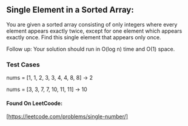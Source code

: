 ## Single Element in a Sorted Array:

You are given a sorted array consisting of only integers where every element appears exactly twice, except for one element which appears exactly once. Find this single element that appears only once.

Follow up: Your solution should run in O(log n) time and O(1) space.

### Test Cases
nums = [1, 1, 2, 3, 3, 4, 4, 8, 8] -> 2

nums = [3, 3, 7, 7, 10, 11, 11] -> 10


#### Found On LeetCoode:
[https://leetcode.com/problems/single-number/]